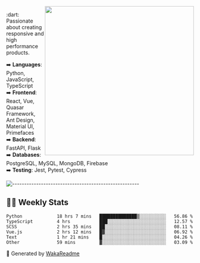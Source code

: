<img src="https://github-readme-stats.vercel.app/api?username=iguit0&show_icons=true&include_all_commits=true&count_private=true&theme=dracula" min-width="400px" max-width="400px" width="400px" align="right" />

<p align="left"> 
  :dart: Passionate about creating responsive and high performance products.
</p>

<p align="left">
  ➡️ <strong>Languages</strong>: Python, JavaScript, TypeScript<br>
  ➡️ <strong>Frontend</strong>: React, Vue, Quasar Framework, Ant Design, Material UI, Primefaces<br>
  ➡️ <strong>Backend</strong>: FastAPI, Flask<br>
  ➡️ <strong>Databases</strong>: PostgreSQL, MySQL, MongoDB, Firebase<br>
  ➡️ <strong>Testing</strong>: Jest, Pytest, Cypress<br>
</p>

![-----------------------------------------------------](https://raw.githubusercontent.com/andreasbm/readme/master/assets/lines/vintage.png)

## :man_technologist: Weekly Stats
<!--START_SECTION:waka-->

```text
Python             18 hrs 7 mins   ██████████████▒░░░░░░░░░░   56.86 %
TypeScript         4 hrs           ███░░░░░░░░░░░░░░░░░░░░░░   12.57 %
SCSS               2 hrs 35 mins   ██░░░░░░░░░░░░░░░░░░░░░░░   08.11 %
Vue.js             2 hrs 12 mins   █▓░░░░░░░░░░░░░░░░░░░░░░░   06.92 %
Text               1 hr 21 mins    █░░░░░░░░░░░░░░░░░░░░░░░░   04.26 %
Other              59 mins         ▓░░░░░░░░░░░░░░░░░░░░░░░░   03.09 %
```

<!--END_SECTION:waka-->

🚀 Generated by [WakaReadme](https://github.com/athul/waka-readme)
